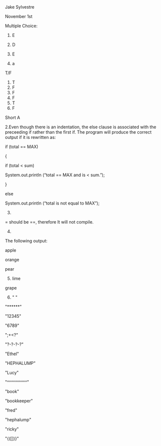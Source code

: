 

Jake Sylvestre

November 1st



Multiple Choice:

1. E
1. D
1. E

10. a

T/F

1. T
1. F
1. F
1. F
1. T
1. F

Short A



2.Even though there is an indentation, the else clause is associated with the preceeding if rather than the first if. The program will produce the correct output if it is rewritten as:



if (total == MAX)

{

if (total < sum)

System.out.println (“total == MAX and is < sum.”);

}

else

System.out.println (“total is not equal to MAX”);



3.

= should be ==, therefore It will not compile.

4.

 The following output:

  apple

  orange

  pear

5. lime

grape

6. " "

"******"

"12345"

"6789"

";+<?"

"?-?-?-?"

"Ethel"

"HEPHALUMP"

"Lucy"

"^^^^^^^^^^"

"book"

"bookkeeper"

"fred"

"hephalump"

"ricky"

"{([])}"
